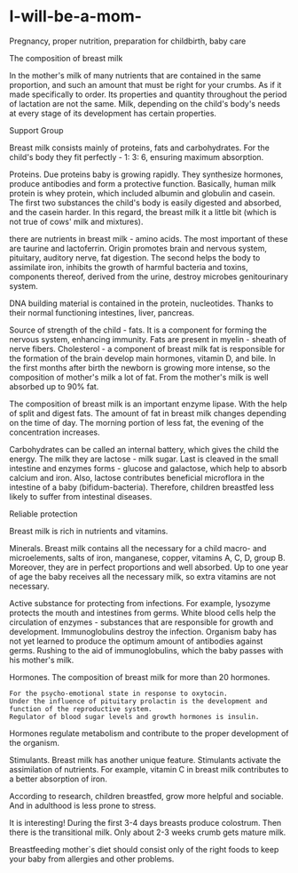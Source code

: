 # I-will-be-a-mom-

Pregnancy, proper nutrition, preparation for childbirth, baby care

The composition of breast milk

In the mother's milk of many nutrients that are contained in the same proportion, and such an amount that must be right for your crumbs. As if it made specifically to order. Its properties and quantity throughout the period of lactation are not the same. Milk, depending on the child's body's needs at every stage of its development has certain properties.

Support Group

Breast milk consists mainly of proteins, fats and carbohydrates. For the child's body they fit perfectly - 1: 3: 6, ensuring maximum absorption.

 Proteins.  Due proteins baby is growing rapidly. They synthesize hormones, produce antibodies and form a protective function. Basically, human milk protein is whey protein, which included albumin and globulin and casein. The first two substances the child's body is easily digested and absorbed, and the casein harder. In this regard, the breast milk it a little bit (which is not true of cows' milk and mixtures).

there are nutrients in breast milk - amino acids. The most important of these are taurine and lactoferrin. Origin promotes brain and nervous system, pituitary, auditory nerve, fat digestion. The second helps the body to assimilate iron, inhibits the growth of harmful bacteria and toxins, components thereof, derived from the urine, destroy microbes genitourinary system.

DNA building material is contained in the protein, nucleotides. Thanks to their normal functioning intestines, liver, pancreas.

Source of strength of the child - fats. It is a component for forming the nervous system, enhancing immunity. Fats are present in myelin - sheath of nerve fibers. Cholesterol - a component of breast milk fat is responsible for the formation of the brain develop main hormones, vitamin D, and bile. In the first months after birth the newborn is growing more intense, so the composition of mother's milk a lot of fat. From the mother's milk is well absorbed up to 90% fat.

The composition of breast milk is an important enzyme lipase. With the help of split and digest fats. The amount of fat in breast milk changes depending on the time of day. The morning portion of less fat, the evening of the concentration increases.

Carbohydrates can be called an internal battery, which gives the child the energy. The milk they are lactose - milk sugar. Last is cleaved in the small intestine and enzymes forms - glucose and galactose, which help to absorb calcium and iron. Also, lactose contributes beneficial microflora in the intestine of a baby (bifidum-bacteria). Therefore, children breastfed less likely to suffer from intestinal diseases.

Reliable protection

Breast milk is rich in nutrients and vitamins.

Minerals. Breast milk contains all the necessary for a child macro- and microelements, salts of iron, manganese, copper, vitamins A, C, D, group B. Moreover, they are in perfect proportions and well absorbed. Up to one year of age the baby receives all the necessary milk, so extra vitamins are not necessary. 

Active substance for protecting from infections. For example, lysozyme protects the mouth and intestines from germs. White blood cells help the circulation of enzymes - substances that are responsible for growth and development. Immunoglobulins destroy the infection. Organism baby has not yet learned to produce the optimum amount of antibodies against germs. Rushing to the aid of immunoglobulins, which the baby passes with his mother's milk.

Hormones. The composition of breast milk for more than 20 hormones.

    For the psycho-emotional state in response to oxytocin.
    Under the influence of pituitary prolactin is the development and function of the reproductive system.
    Regulator of blood sugar levels and growth hormones is insulin.

Hormones regulate metabolism and contribute to the proper development of the organism.

Stimulants. Breast milk has another unique feature. Stimulants activate the assimilation of nutrients. For example, vitamin C in breast milk contributes to a better absorption of iron.

According to research, children breastfed, grow more helpful and sociable. And in adulthood is less prone to stress. 

It is interesting!   During the first 3-4 days breasts produce colostrum. Then there is the transitional milk. Only about 2-3 weeks crumb gets mature milk.

Breastfeeding mother`s diet should consist only of the right foods to keep your baby from allergies and other problems. 




